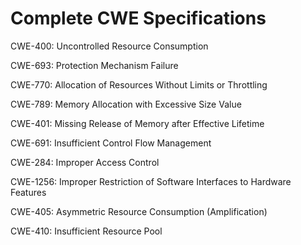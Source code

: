 

# Complete CWE Specifications

CWE-400: Uncontrolled Resource Consumption

CWE-693: Protection Mechanism Failure

CWE-770: Allocation of Resources Without Limits or Throttling

CWE-789: Memory Allocation with Excessive Size Value

CWE-401: Missing Release of Memory after Effective Lifetime

CWE-691: Insufficient Control Flow Management

CWE-284: Improper Access Control

CWE-1256: Improper Restriction of Software Interfaces to Hardware Features

CWE-405: Asymmetric Resource Consumption (Amplification)

CWE-410: Insufficient Resource Pool